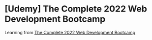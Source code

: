 # [Udemy] The Complete 2022 Web Development Bootcamp
Learning from [The Complete 2022 Web Development Bootcamp](https://www.udemy.com/course/the-complete-web-development-bootcamp/)